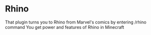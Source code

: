 Rhino
=====

That plugin turns you to Rhino from Marvel's comics by entering /rhino command
You get power and features of Rhino in Minecraft
